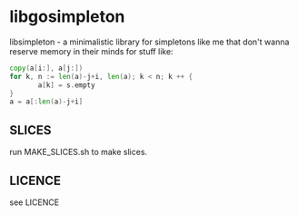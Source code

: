 libgosimpleton
==============

libsimpleton - a minimalistic library for simpletons like me that don't
wanna reserve memory in their minds for stuff like:

```go
copy(a[i:], a[j:])
for k, n := len(a)-j+i, len(a); k < n; k ++ {
       a[k] = s.empty
}
a = a[:len(a)-j+i]
```

SLICES
------
run MAKE_SLICES.sh to make slices.

LICENCE
-------
see LICENCE
